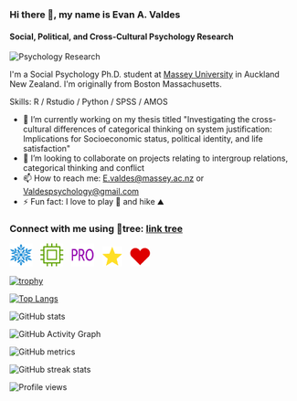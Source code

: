 ### Hi there 👋, my name is Evan A. Valdes
#### Social, Political, and Cross-Cultural Psychology Research
![Psychology Research](https://media-exp1.licdn.com/dms/image/C4D16AQF6r8DyFYF79A/profile-displaybackgroundimage-shrink_350_1400/0/1602527929000?e=1670457600&v=beta&t=IIgj6Esj_JW1w9MA-QoQHG7ULIVsuj1OL1O7czMQtDk)

I'm a Social Psychology Ph.D. student at [Massey University](https://www.massey.ac.nz/) in Auckland New Zealand. I'm originally from Boston Massachusetts.


Skills: R / Rstudio / Python / SPSS / AMOS

- 🔭 I’m currently working on my thesis titled "Investigating the cross-cultural differences of categorical thinking on system justification: Implications for Socioeconomic status, political identity, and life satisfaction"  
- 👯 I’m looking to collaborate on projects relating to intergroup relations, categorical thinking and conflict 
- 📫 How to reach me:  E.valdes@massey.ac.nz or Valdespsychology@gmail.com 
- ⚡ Fun fact: I love to play :tennis: and hike :mountain: 


### Connect with me using 🌲tree: [link tree](https://linktr.ee/evanavaldes)  

<a href='https://archiveprogram.github.com/'><img src='https://raw.githubusercontent.com/acervenky/animated-github-badges/master/assets/acbadge.gif' width='40' height='40'></a> <a href='https://docs.github.com/en/developers'><img src='https://raw.githubusercontent.com/acervenky/animated-github-badges/master/assets/devbadge.gif' width='40' height='40'></a> <a href='https://github.com/pricing'><img src='https://raw.githubusercontent.com/acervenky/animated-github-badges/master/assets/pro.gif' width='40' height='40'></a> <a href='https://stars.github.com/'><img src='https://raw.githubusercontent.com/acervenky/animated-github-badges/master/assets/starbadge.gif' width='35' height='35'></a> <a href='https://docs.github.com/en/github/supporting-the-open-source-community-with-github-sponsors'><img src='https://raw.githubusercontent.com/acervenky/animated-github-badges/master/assets/sponsorbadge.gif' width='35' height='35'></a> 

[![trophy](https://github-profile-trophy.vercel.app/?username=evan113)](https://github.com/ryo-ma/github-profile-trophy)

[![Top Langs](https://github-readme-stats.vercel.app/api/top-langs/?username=evan113)](https://github.com/anuraghazra/github-readme-stats)

![GitHub stats](https://github-readme-stats.vercel.app/api?username=evan113&show_icons=true&count_private=true)  

![GitHub Activity Graph](https://activity-graph.herokuapp.com/graph?username=evan113)  

![GitHub metrics](https://metrics.lecoq.io/evan113)  

![GitHub streak stats](https://github-readme-streak-stats.herokuapp.com/?user=evan113)  

![Profile views](https://gpvc.arturio.dev/evan113)  
